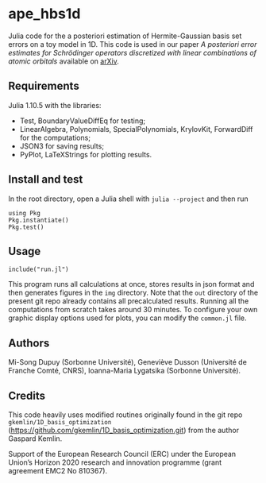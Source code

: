 # ape_hbs1d

Julia code for the a posteriori estimation of Hermite-Gaussian basis set errors on a toy model in 1D. This code is used in our paper _A posteriori error estimates for Schrödinger operators discretized with linear combinations of atomic orbitals_ available on [arXiv](pending).

## Requirements

Julia 1.10.5 with the libraries:
- Test, BoundaryValueDiffEq for testing;
- LinearAlgebra, Polynomials, SpecialPolynomials, KrylovKit, ForwardDiff for the computations;
- JSON3 for saving results;
- PyPlot, LaTeXStrings for plotting results.

## Install and test

In the root directory, open a Julia shell with `julia --project` and then run
```
using Pkg
Pkg.instantiate()
Pkg.test()
```

## Usage

```
include("run.jl")
```

This program runs all calculations at once, stores results in json format and then generates figures in the `img` directory. Note that the `out` directory of the present git repo already contains all precalculated results.  Running all the computations from scratch takes around 30 minutes. To configure your own graphic display options used for plots, you can modify the `common.jl` file.

## Authors

Mi-Song Dupuy (Sorbonne Université), Geneviève Dusson (Université de Franche Comté, CNRS), Ioanna-Maria Lygatsika (Sorbonne Université).

## Credits

This code heavily uses modified routines originally found in the git repo `gkemlin/1D_basis_optimization` (https://github.com/gkemlin/1D_basis_optimization.git) from the author Gaspard Kemlin.

Support of the European Research Council (ERC) under the European Union’s Horizon 2020 research and innovation programme (grant agreement EMC2 No 810367).
